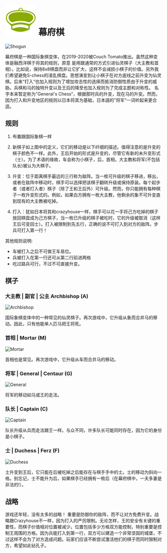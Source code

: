# ![Shogun](https://github.com/gbtami/pychess-variants/blob/master/static/icons/shogun.svg) 幕府棋

![Shogun](https://github.com/gbtami/pychess-variants/blob/master/static/images/CVariantsGuide/ShogunPromotions3.png)

幕府棋是一种国际象棋变体，在2019-2020被Couch Tomato推出。虽然这种变体是融西洋棋于将其的规则，原意
是用跟通常的方式引进仙灵棋子（大主教和首相）。比如说，保持8x8棋盘而非让它扩大，这样不会减损小棋子的价值。另外我们希望避免S-chess的凌乱棋盘。思想演变到让小棋子在对方底线之前升变为仙灵棋。后来“打入“也加入规则为了增加攻击性的选择而抵消防御性质由于升变的威胁。兵棋和马的独特升变以及王后的降至也加入规则为了完成主题和对称性。
名字本来暂定称为”General's Chess“，根据那时兵的升变，现在马的升变。然而，因为打入和升变地区的规则以日本将其为基础，日本語的”将军“一词听起来更合适。

## 规则

1. 布置跟国际象棋一样

2. 新棋子如上图中的定义，它们的移动是以下纤细的描述。值得注意的是升变的棋子颜色不一样。此外，王后开始的形式是升变的，尽管它有新的未升变形式（士）。为了术语的缘故，车会称为小棋子，后，首相，大主教和将军(不包括队长)被认为大棋子。

3. 升变：位于距离棋手最远的三行称为敌阵。当一枚可升级的棋子移进，移出，或者在敌阵中移动时，棋手可以选择把该棋子翻转升级或保持原装。每个起步者（或者打入者）棋子（除了王和王后外）可升级。然而，你只能拥有每种棋子一枚升变形式的。例如，如果白方拥有一枚大主教，他剩余的象不可升变直到现有的大主教被吃掉。

4. 打入：犹如日本将其和crazyhouse一样，棋手可以花一手将己方吃掉的棋子放回棋盘成为己方棋子，当一枚已升级的棋子被吃时，它的升级被取消（这样王后可变回士）。打入被限制到先五行，正确的说不可打入到对方的敌阵。步兵可打入第一行！

其他规则说明:
* 车被打入之后不可做王车易位。
* 兵被打入在第一行还可从第二行前进两格
* 吃过路兵可行，不过不可直接升变。

## 棋子

### 大主教 | 副官 | 公主 Archbishop (A)

![Archbishop](https://github.com/gbtami/pychess-variants/blob/master/static/images/CVariantsGuide/ArchbishopShogun.png)

国际象棋变体中的一种常见的仙灵棋子。再次游戏中，它升级从象而合并马的移动。因此，只有他能单人匹马把王将死。

### 首相 | Mortar (M)

![Mortar](https://github.com/gbtami/pychess-variants/blob/master/static/images/CVariantsGuide/Mortar.png)

首相也是常见。再次游戏中，它升级从车而合并马的移动。

### 将军 | General | Centaur (G)

![General](https://github.com/gbtami/pychess-variants/blob/master/static/images/CVariantsGuide/General.png)

将军的移动如马或王的走法。

### 队长 | Captain (C)

![Captain](https://github.com/gbtami/pychess-variants/blob/master/static/images/CVariantsGuide/Captain.png)

队长升级从兵而走法跟王一样。与众不同，许多队长可能同时存在，因为它的身份是小棋子。

### 士 | Duchess | Ferz (F) 

![Duchess](https://github.com/gbtami/pychess-variants/blob/master/static/images/CVariantsGuide/Duchess.png)

士升变到王后，它只能在后被吃掉之后能存在与棋手手中的士。士的移动为斜向一格。别忘记，士不能升为后，如果棋手已经拥有一枚后（在幕府棋中，一夫多妻是非法的!）。

## 战略

游戏还年轻，没有太多的战略！
重要是防御你的敌阵，而不让对方免费升变。战略跟Crazyhouse不一样，因为打入的严厉限制。无论怎样，王的安全有关键的重要性，而棋子价值相对位置被减少。位置包括多少方格双方能控制，特别重要是控制王周围的方格。因为兵能打入到第一行，双方可以建造一个非常坚固的城堡，不过这样不会为了对方造成问题。玩家们应该不断尝试激活他们的棋子而同时限制对方，希望如此钻孔子。
